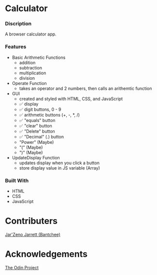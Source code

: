 # Calculator
### Discription
A browser calculator app.

### Features
* Basic Arithmetic Functions
    * addition
    * subtraction
    * multiplication
    * division
* Operate Function 
    * takes an operator and 2 numbers, then calls an arithemtic function
* GUI
    * created and styled with HTML, CSS, and JavaScript
    * ✅ display
    * ✅ digit buttons, 0 - 9
    * ✅ arithmetic buttons (+, -, *, /)
    * ✅ "equals" button
    * ✅ "clear" button
    * ✅ "Delete" button 
    * ✅ "Decimal" (.) button
    * "Power" (Maybe)
    * "(" (Maybe)
    * ")" (Maybe)
* UpdateDisplay Function
    * updates display when you click a button
    * store display value in JS variable (Array)

### Built With
* HTML
* CSS
* JavaScript

# Contributers
[Jar'Zeno Jarrett (Bantchee)](<https://github.com/Bantchee>)

# Acknowledgements
[The Odin Project](<https://www.theodinproject.com/>)